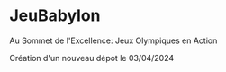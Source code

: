# JeuBabylon
Au Sommet de l'Excellence: Jeux Olympiques en Action

Création d'un nouveau dépot le 03/04/2024
